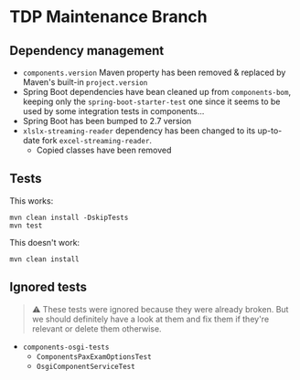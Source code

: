 # TDP Maintenance Branch

## Dependency management

- `components.version` Maven property has been removed & replaced by Maven's built-in `project.version`
- Spring Boot dependencies have bean cleaned up from `components-bom`, keeping only the `spring-boot-starter-test` one
  since it seems to be used by some integration tests in components...
- Spring Boot has been bumped to 2.7 version
- `xlslx-streaming-reader` dependency has been changed to its up-to-date fork `excel-streaming-reader`.
    - Copied classes have been removed

## Tests

This works:

```
mvn clean install -DskipTests
mvn test
```

This doesn't work:

```
mvn clean install
```

## Ignored tests

> :warning: These tests were ignored because they were already broken. But we should definitely have a look at them
> and fix them if they're relevant or delete them otherwise.

- `components-osgi-tests`
    - `ComponentsPaxExamOptionsTest`
    - `OsgiComponentServiceTest`
